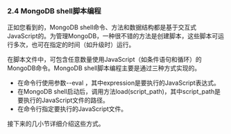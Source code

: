 ### 2.4 MongoDB shell脚本编程

正如您看到的，MongoDB shell命令、方法和数据结构都是基于交互式JavaScript的。为管理MongoDB，一种很不错的方法是创建脚本，这些脚本可运行多次，也可在指定的时间（如升级时）运行。

在脚本文件中，可包含任意数量使用JavaScript（如条件语句和循环）的MongoDB命令。MongoDB shell脚本编程主要是通过三种方式实现的。

+ 在命令行使用参数--eval <expression>，其中expression是要执行的JavaScript表达式。
+ 在MongoDB shell启动后，调用方法load(script_path)，其中script_path是要执行的JavaScript文件的路径。
+ 在命令行指定要执行的JavaScript文件。

接下来的几小节详细介绍这些方式。

